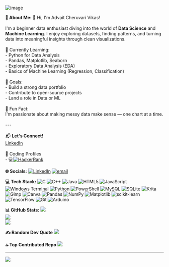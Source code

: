 ![image](https://github.com/user-attachments/assets/671da2c1-8e4c-43c2-b8ea-aa6f23cb6919)


 **💫 About Me:**
👋 Hi, I'm Advait Cheruvari Vikas!<br><br>I'm a beginner data enthusiast diving into the world of **Data Science** and **Machine Learning**. I enjoy exploring datasets, finding patterns, and turning data into meaningful insights through clean visualizations.<br><br> 🧠 Currently Learning:<br>- Python for Data Analysis<br>- Pandas, Matplotlib, Seaborn<br>- Exploratory Data Analysis (EDA)<br>- Basics of Machine Learning (Regression, Classification)<br><br> 🚀 Goals:<br>- Build a strong data portfolio<br>- Contribute to open-source projects<br>- Land a role in Data or ML<br><br> 🌱 Fun Fact:<br>I'm passionate about making messy data make sense — one chart at a time.<br><br>---<br><br>📬 **Let's Connect!**  <br>[LinkedIn](https://www.linkedin.com/in/advait-vikas-0007b8210/) <br><br> 🎯 Coding Profiles <br>- 💻[![HackerRank](https://img.shields.io/badge/HackerRank-1ba94c?style=for-the-badge&logo=hackerrank&logoColor=white)](https://www.hackerrank.com/profile/advaitvikas)



**🌐 Socials:**
[![LinkedIn](https://img.shields.io/badge/LinkedIn-%230077B5.svg?logo=linkedin&logoColor=white)](https://www.linkedin.com/in/advait-vikas-0007b8210/) [![email](https://img.shields.io/badge/Email-D14836?logo=gmail&logoColor=white)](mailto:advaitvikas13@gmail.com) 

**💻 Tech Stack:**
![C](https://img.shields.io/badge/c-%2300599C.svg?style=for-the-badge&logo=c&logoColor=white) ![C++](https://img.shields.io/badge/c++-%2300599C.svg?style=for-the-badge&logo=c%2B%2B&logoColor=white) ![Java](https://img.shields.io/badge/java-%23ED8B00.svg?style=for-the-badge&logo=openjdk&logoColor=white) ![HTML5](https://img.shields.io/badge/html5-%23E34F26.svg?style=for-the-badge&logo=html5&logoColor=white) ![JavaScript](https://img.shields.io/badge/javascript-%23323330.svg?style=for-the-badge&logo=javascript&logoColor=%23F7DF1E) ![Windows Terminal](https://img.shields.io/badge/Windows%20Terminal-%234D4D4D.svg?style=for-the-badge&logo=windows-terminal&logoColor=white) ![Python](https://img.shields.io/badge/python-3670A0?style=for-the-badge&logo=python&logoColor=ffdd54) ![PowerShell](https://img.shields.io/badge/PowerShell-%235391FE.svg?style=for-the-badge&logo=powershell&logoColor=white) ![MySQL](https://img.shields.io/badge/mysql-4479A1.svg?style=for-the-badge&logo=mysql&logoColor=white) ![SQLite](https://img.shields.io/badge/sqlite-%2307405e.svg?style=for-the-badge&logo=sqlite&logoColor=white) ![Krita](https://img.shields.io/badge/Krita-203759?style=for-the-badge&logo=krita&logoColor=EEF37B) ![Gimp](https://img.shields.io/badge/Gimp-657D8B?style=for-the-badge&logo=gimp&logoColor=FFFFFF) ![Canva](https://img.shields.io/badge/Canva-%2300C4CC.svg?style=for-the-badge&logo=Canva&logoColor=white) ![Pandas](https://img.shields.io/badge/pandas-%23150458.svg?style=for-the-badge&logo=pandas&logoColor=white) ![NumPy](https://img.shields.io/badge/numpy-%23013243.svg?style=for-the-badge&logo=numpy&logoColor=white) ![Matplotlib](https://img.shields.io/badge/Matplotlib-%23ffffff.svg?style=for-the-badge&logo=Matplotlib&logoColor=black) ![scikit-learn](https://img.shields.io/badge/scikit--learn-%23F7931E.svg?style=for-the-badge&logo=scikit-learn&logoColor=white) ![TensorFlow](https://img.shields.io/badge/TensorFlow-%23FF6F00.svg?style=for-the-badge&logo=TensorFlow&logoColor=white) ![Git](https://img.shields.io/badge/git-%23F05033.svg?style=for-the-badge&logo=git&logoColor=white) ![Arduino](https://img.shields.io/badge/-Arduino-00979D?style=for-the-badge&logo=Arduino&logoColor=white)

**📊 GitHub Stats:**
![](https://github-readme-stats.vercel.app/api?username=advait-vikas&theme=dark&hide_border=true&include_all_commits=false&count_private=false)<br/>
![](https://nirzak-streak-stats.vercel.app/?user=advait-vikas&theme=dark&hide_border=true)<br/>
![](https://github-readme-stats.vercel.app/api/top-langs/?username=advait-vikas&theme=dark&hide_border=true&include_all_commits=false&count_private=false&layout=compact)

**✍️ Random Dev Quote**
![](https://quotes-github-readme.vercel.app/api?type=horizontal&theme=tokyonight)

**🔝 Top Contributed Repo**
![](https://github-contributor-stats.vercel.app/api?username=advait-vikas&limit=5&theme=dracula&combine_all_yearly_contributions=true)

---
[![](https://visitcount.itsvg.in/api?id=advait-vikas&icon=0&color=11)](https://visitcount.itsvg.in)

<!-- Proudly created with GPRM ( https://gprm.itsvg.in ) -->
